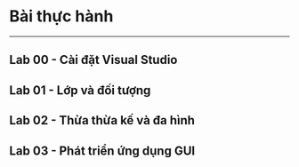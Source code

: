 # Bài thực hành
---

## Lab 00 - Cài đặt Visual Studio
## Lab 01 - Lớp và đối tượng
## Lab 02 - Thừa thừa kế và đa hình
## Lab 03 - Phát triển ứng dụng GUI

